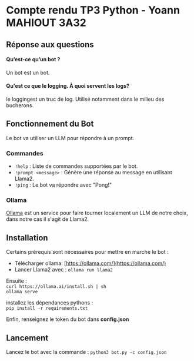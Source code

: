 # Compte rendu TP3 Python - Yoann MAHIOUT 3A32

## Réponse aux questions
#### Qu’est-ce qu’un bot ?
Un bot est un bot.

#### Qu'est ce que le logging. À quoi servent les logs?
le loggingest un truc de log. Utilisé notamment dans le milieu des bucherons.


## Fonctionnement du Bot
Le bot va utiliser un LLM pour répondre à un prompt.
### Commandes
- `!help` : Liste de commandes supportées par le bot. 
- `!prompt <message>` :  Génère une réponse au message en utilisant Llama2.
- `!ping` : Le bot va répondre avec "Pong!"

### Ollama
[Ollama](https://ollama.com/) est un service pour faire tourner localement un LLM de notre choix, dans notre cas il s'agit de Llama2.

## Installation 

Certains prérequis sont nécessaires pour mettre en marche le bot : 

- Télécharger ollama: [https://ollama.com/](https://ollama.com/)
- Lancer Llama2 avec :  `ollama run llama2`

Ensuite :<br> 
`curl https://ollama.ai/install.sh | sh`<br>
`ollama serve`

installez les dépendances pythons : <br>
`pip install -r requirements.txt`

Enfin, renseignez le token du bot dans **config.json**

## Lancement 
Lancez le bot avec la commande : 
`python3 bot.py -c config.json`